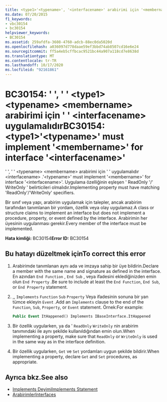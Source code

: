 ```yaml
---
title: <type1>'<typename>', '<interfacename>' arabirimi için '<membername>' uygulamalıdır
ms.date: 07/20/2015
f1_keywords:
- vbc30154
- bc30154
helpviewer_keywords:
- BC30154
ms.assetid: 259afdfa-3608-4760-adcb-88ec0da5020d
ms.openlocfilehash: a036097d778daae59ef3bbd74ab8507cd16e6e24
ms.sourcegitcommit: ff5a4eb5cffbcac9521bc44a907a118cd7e8638d
ms.translationtype: MT
ms.contentlocale: tr-TR
ms.lasthandoff: 10/17/2020
ms.locfileid: "92161861"
---
```

# <a name="bc30154-type1typename-must-implement-membername-for-interface-interfacename"></a><span data-ttu-id="6c79a-102">BC30154: ' ', ' ' \<type1> \<typename> \<membername> arabirimi için ' ' \<interfacename> uygulamalıdır</span><span class="sxs-lookup"><span data-stu-id="6c79a-102">BC30154: \<type1>'\<typename>' must implement '\<membername>' for interface '\<interfacename>'</span></span>

<span data-ttu-id="6c79a-103">' ', ' ' \<typename> \<membername> arabirimi için ' ' uygulamalıdır \<interfacename> .</span><span class="sxs-lookup"><span data-stu-id="6c79a-103">'\<typename>' must implement '\<membername>' for interface '\<interfacename>'.</span></span> <span data-ttu-id="6c79a-104">Uygulama özelliğinin eşleşen ' ReadOnly '/' WriteOnly ' belirticileri olmalıdır.</span><span class="sxs-lookup"><span data-stu-id="6c79a-104">Implementing property must have matching 'ReadOnly'/'WriteOnly' specifiers.</span></span>

 <span data-ttu-id="6c79a-105">Bir sınıf veya yapı, arabirim uygulamak için talepler, ancak arabirim tarafından tanımlanan bir yordam, özellik veya olay uygulamaz.</span><span class="sxs-lookup"><span data-stu-id="6c79a-105">A class or structure claims to implement an interface but does not implement a procedure, property, or event defined by the interface.</span></span> <span data-ttu-id="6c79a-106">Arabirimin her üyesinin uygulanması gerekir.</span><span class="sxs-lookup"><span data-stu-id="6c79a-106">Every member of the interface must be implemented.</span></span>

 <span data-ttu-id="6c79a-107">**Hata kimliği:** BC30154</span><span class="sxs-lookup"><span data-stu-id="6c79a-107">**Error ID:** BC30154</span></span>

## <a name="to-correct-this-error"></a><span data-ttu-id="6c79a-108">Bu hatayı düzeltmek için</span><span class="sxs-lookup"><span data-stu-id="6c79a-108">To correct this error</span></span>

1. <span data-ttu-id="6c79a-109">Arabirimde tanımlanan aynı ada ve imzaya sahip bir üye bildirin.</span><span class="sxs-lookup"><span data-stu-id="6c79a-109">Declare a member with the same name and signature as defined in the interface.</span></span> <span data-ttu-id="6c79a-110">En azından `End Function` , `End Sub` , veya ifadesini eklediğinizden emin olun `End Property` .</span><span class="sxs-lookup"><span data-stu-id="6c79a-110">Be sure to include at least the `End Function`, `End Sub`, or `End Property` statement.</span></span>

2. <span data-ttu-id="6c79a-111">,, `Implements` `Function` `Sub` `Property` Veya ifadesinin sonuna bir yan tümce ekleyin `Event` .</span><span class="sxs-lookup"><span data-stu-id="6c79a-111">Add an `Implements` clause to the end of the `Function`, `Sub`, `Property`, or `Event` statement.</span></span> <span data-ttu-id="6c79a-112">Örnek:</span><span class="sxs-lookup"><span data-stu-id="6c79a-112">For example:</span></span>

    ```vb
    Public Event ItHappened() Implements IBaseInterface.ItHappened
    ```

3. <span data-ttu-id="6c79a-113">Bir özellik uygularken, ya da ' `ReadOnly` `WriteOnly` nin arabirim tanımındaki ile aynı şekilde kullanıldığından emin olun.</span><span class="sxs-lookup"><span data-stu-id="6c79a-113">When implementing a property, make sure that `ReadOnly` or `WriteOnly` is used in the same way as in the interface definition.</span></span>

4. <span data-ttu-id="6c79a-114">Bir özellik uygularken, `Get` ve `Set` yordamları uygun şekilde bildirir.</span><span class="sxs-lookup"><span data-stu-id="6c79a-114">When implementing a property, declare `Get` and `Set` procedures, as appropriate.</span></span>

## <a name="see-also"></a><span data-ttu-id="6c79a-115">Ayrıca bkz.</span><span class="sxs-lookup"><span data-stu-id="6c79a-115">See also</span></span>

- [<span data-ttu-id="6c79a-116">Implements Deyimi</span><span class="sxs-lookup"><span data-stu-id="6c79a-116">Implements Statement</span></span>](../statements/implements-statement.md)
- [<span data-ttu-id="6c79a-117">Arabirimler</span><span class="sxs-lookup"><span data-stu-id="6c79a-117">Interfaces</span></span>](../../programming-guide/language-features/interfaces/index.md)
